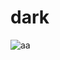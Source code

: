 # dark

![aa](https://user-images.githubusercontent.com/54255463/68819509-8227de00-06cb-11ea-8d6d-beb7c6850e0c.gif)
